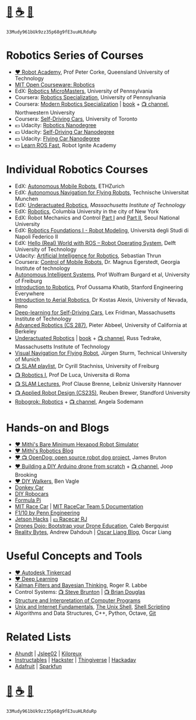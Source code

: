 # [🐳](https://mithi.github.io/deep-blueberry) [☕️](https://ko-fi.com/minimithi) [🧧](https://www.paypal.me/minimithi) 
```
33Mudy961bUk9zz35p68g9fE3uuHLRduRp
```

# Robotics Series of Courses

- [♥️ Robot Academy][series1], Prof Peter Corke, Queensland University of Technology
- [MIT Open Courseware: Robotics][series9] 
- EdX: [Robotics MicroMasters][series2], University of Pennsylvania
- Coursera: [Robotics Specialization][series3], University of Pennsylvania
- Coursera: [Modern Robotics Specialization][series4] | [book][series11a] + [📺 channel][series11b], Northwestern University
- Coursera: [Self-Driving Cars][series10], University of Toronto
- :dollar: Udacity: [Robotics Nanodegree][series5]
- :dollar: Udacity: [Self-Driving Car Nanodegree][series6]
- :dollar: Udacity: [Flying Car Nanodegree][series7]
- :dollar: [Learn ROS Fast][series8], Robot Ignite Academy

[series1]: http://robotacademy.net.au
[series2]: https://www.edx.org/micromasters/pennx-robotics
[series3]: https://www.coursera.org/specializations/robotics
[series4]: https://www.coursera.org/specializations/modernrobotics
[series5]: https://www.udacity.com/robotics
[series6]: https://www.udacity.com/drive
[series7]: https://www.udacity.com/course/flying-car-nanodegree--nd787
[series8]: http://www.theconstructsim.com/construct-learn-develop-robots-using-ros/robotigniteacademy_learnros/
[series9]: https://ocw.mit.edu/search/ocwsearch.htm?q=robotics
[series10]: https://www.coursera.org/specializations/self-driving-cars
[series11a]: http://modernrobotics.org 
[series11b]: https://www.youtube.com/playlist?list=PLggLP4f-rq02vX0OQQ5vrCxbJrzamYDfx

# Individual Robotics Courses

- EdX: [Autonomous Mobile Robots][course1], ETHZurich
- EdX: [Autonomous Navigation for Flying Robots][course2], Technische Universitat Munchen
- EdX: [Underactuated Robotics][course3], _Massachusetts Institute of Technology_
- EdX: [Robotics][course4], Columbia University in the city of New York
- EdX: Robot Mechanics and Control [Part I][course5] and [Part II][course6], Seoul National University
- EdX: [Robotics Foundations I - Robot Modeling][course7], Università degli Studi di Napoli Federico II
- EdX: [Hello (Real) World with ROS – Robot Operating System][course8], Delft University of Technology
- Udacity: [Artificial Intelligence for Robotics][course21], Sebastian Thrun
- Coursera: [Control of Mobile Robots][course9], Dr. Magnus Egerstedt, Georgia Institute of technology
- [Autonomous Intelligent Systems][course10], Prof Wolfram Burgard et al, University of Freiburg
- [Introduction to Robotics][course11], Prof Oussama Khatib, Stanford Engineering Everywhere
- [Introduction to Aerial Robotics][course13], Dr Kostas Alexis, University of Nevada, Reno
- [Deep-learning for Self-Driving Cars][course14], Lex Fridman, Massachusetts Institute of Technology
- [Advanced Robotics (CS 287)][course19], Pieter Abbeel, University of California at Berkeley
- [Underactuated Robotics][course20c] | [book][course20a] + [📺 channel][course20b], Russ Tedrake, Massachusetts Institute of Technology
- [Visual Navigation for Flying Robot][course22], Jürgen Sturm, Technical University of Munich
- [📺 SLAM playlist][course15], Dr Cyrill Stachniss, University of Freiburg
- [📺 Robotics I][course16], Prof De Luca, Universita di Roma
- [📺 SLAM Lectures][course18], Prof Clause Brenne, Leibniz University Hannover
- [📺 Applied Robot Design (CS235)][course23], Reuben Brewer, Standford University
- [Robogrok: Robotics][course17a] + [📺 channel][course17b], Angela Sodemann

[course1]: https://www.edx.org/course/autonomous-mobile-robots-ethx-amrx-2
[course2]: https://www.edx.org/course/autonomous-navigation-flying-robots-tumx-autonavx-0
[course3]: https://www.edx.org/course/underactuated-robotics-mitx-6-832x-0
[course4]: https://www.edx.org/course/robotics-columbiax-csmm-103x#!
[course5]: https://www.edx.org/course/robot-mechanics-control-part-i-snux-snu446-345-1x
[course6]: https://www.edx.org/course/robot-mechanics-control-part-ii-snux-snu446-345-2x
[course7]: https://www.edx.org/course/robotics-foundations-i-robot-modeling
[course8]: https://www.edx.org/course/hello-real-world-with-ros-robot-operating-system
[course9]: https://www.coursera.org/learn/mobile-robot
[course10]: http://ais.informatik.uni-freiburg.de/teaching/ss16/robotics/index_en.php
[course11]: https://see.stanford.edu/Course/CS223A
[course13]: http://www.kostasalexis.com/introduction-to-aerial-robotics.html
[course14]: http://selfdrivingcars.mit.edu/
[course15]: https://www.youtube.com/watch?v=V9qQc5X7O0k&list=PLgnQpQtFTOGQECnBvZSV61oxTrkPut-nc
[course16]: https://www.youtube.com/watch?v=pitZv3PuVMw&list=PLAQopGWlIcyaqDBW1zSKx7lHfVcOmWSWt
[course17a]: http://robogrok.com/index.html
[course17b]: https://www.youtube.com/user/asodemann3/videos
[course18]: https://www.youtube.com/watch?v=B2qzYCeT9oQ&list=PLpUPoM7Rgzi_7YWn14Va2FODh7LzADBSm
[course19]: https://people.eecs.berkeley.edu/~pabbeel/cs287-fa19/
[course20a]: http://underactuated.csail.mit.edu/underactuated.html
[course20b]: https://www.youtube.com/channel/UChfUOAhz7ynELF-s_1LPpWg/playlists
[course20c]: http://underactuated.csail.mit.edu/Spring2020/
[course21]: https://www.udacity.com/course/artificial-intelligence-for-robotics--cs373
[course22]: https://vision.in.tum.de/teaching/ss2013/visnav2013
[course23]: https://www.youtube.com/user/StanfordCS235/videos

# Hands-on and Blogs
- [♥️ Mithi's Bare Minimum Hexapod Robot Simulator][h16]
- [♥️ Mithi's Robotics Blog][h15]
- [♥️ 📺 OpenDog: open source robot dog project][h14], James Bruton
- [♥️ Building a DIY Arduino drone from scratch][h8] + [📺 channel][h13], Joop Brooking
- [♥️ DIY Walkers][h10], Ben Vagle
- [Donkey Car][h1]
- [DIY Robocars][h2]
- [Formula Pi](https://www.formulapi.com/)
- [MIT Race Car][h3] | [MIT RaceCar Team 5 Documentation][h4]
- [F1/10 by Penn Engineering ][h5]
- [Jetson Hacks][h6] | [:dollar: Racecar RJ][h7]
- [Drones Dojo: Bootstrap your Drone Education][h9], Caleb Bergquist
- [Reality Bytes][h11], Andrew Dahdouh | [Oscar Liang Blog][h12], Oscar Liang

[h1]: http://www.donkeycar.com/
[h2]: http://diyrobocars.com/
[h3]: https://mit-racecar.github.io
[h4]: https://mit-racecar.github.io/6.141-spring-2016-team-5-documentation/
[h5]: http://f1tenth.org/lectures
[h6]: https://www.jetsonhacks.com/category/robotics/
[h7]:https://racecarj.com/
[h8]: http://www.brokking.net/ymfc-32_main.html
[h9]: https://dojofordrones.com/
[h10]: https://www.diywalkers.com/
[h11]: https://realitybytes.blog/
[h12]: https://oscarliang.com/
[h13]: https://www.youtube.com/user/MacPuffdog/playlists
[h14]: https://www.youtube.com/watch?v=0BoPoWF_FwY&list=PLpwJoq86vov_PkA0bla0eiUTsCAPi_mZf
[h15]: https://mithi.github.io/robotics-blog/
[h16]: https://github.com/mithi/hexapod-robot-simulator

# Useful Concepts and Tools
- [♥️ Autodesk Tinkercad][tools10]
- [♥️ Deep Learning][tools1]
- [Kalman Filters and Bayesian Thinking][tools2], Roger R. Labbe
- Control Systems: [ 📺 Steve Brunton][tools3] | [📺 Brian Douglas][tools4]
- [Structure and Interpretation of Computer Programs][tools5]
- [Unix and Internet Fundamentals][tools6], [The Unix Shell][tools7], [Shell Scripting][tools8]
- Algorithms and Data Structures, C++, Python, Octave, [Git][tools9]

[tools1]: https://mithi.github.io/deep-blueberry/
[tools2]: https://github.com/rlabbe/Kalman-and-Bayesian-Filters-in-Python/
[tools3]: https://youtu.be/Pi7l8mMjYVE?list=PLMrJAkhIeNNR20Mz-VpzgfQs5zrYi085m
[tools4]: https://www.youtube.com/user/ControlLectures/featured
[tools5]: https://groups.csail.mit.edu/mac/classes/6.001/abelson-sussman-lectures/
[tools6]: http://en.tldp.org/HOWTO/Unix-and-Internet-Fundamentals-HOWTO/
[tools7]: https://www.shellscript.sh/
[tools8]: https://swcarpentry.github.io/shell-novice/
[tools9]: http://gitimmersion.com/
[tools10]: https://www.tinkercad.com/


# Related Lists
- [Ahundt](https://github.com/ahundt/awesome-robotics) |
[Jslee02](https://github.com/jslee02/awesome-robotics-libraries) |
[Kiloreux](https://github.com/Kiloreux/awesome-robotics)
- [Instructables][related1] | [Hackster][related2] | [Thingiverse][related3] | [Hackaday](https://hackaday.com/)
- [Adafruit](https://adafruit.com/) | [Sparkfun](https://www.sparkfun.com/)

[related1]: https://www.instructables.com/howto/robot/
[related2]: https://www.hackster.io/search?i=projects&q=robot
[related3]: https://www.thingiverse.com/search?q=robot

# [🐳](https://mithi.github.io/deep-blueberry) [☕️](https://ko-fi.com/minimithi) [🧧](https://www.paypal.me/minimithi)
```
33Mudy961bUk9zz35p68g9fE3uuHLRduRp
```
